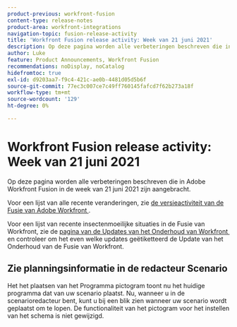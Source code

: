 ```yaml
---
product-previous: workfront-fusion
content-type: release-notes
product-area: workfront-integrations
navigation-topic: fusion-release-activity
title: 'Workfront Fusion release activity: Week van 21 juni 2021'
description: Op deze pagina worden alle verbeteringen beschreven die in Adobe Workfront Fusion in de week van 21 juni 2021 zijn aangebracht.
author: Luke
feature: Product Announcements, Workfront Fusion
recommendations: noDisplay, noCatalog
hidefromtoc: true
exl-id: d9203aa7-f9c4-421c-ae0b-4481d05d5b6f
source-git-commit: 77ec3c007ce7c49ff760145fafcd7f62b273a18f
workflow-type: tm+mt
source-wordcount: '129'
ht-degree: 0%

---
```


# Workfront Fusion release activity: Week van 21 juni 2021

Op deze pagina worden alle verbeteringen beschreven die in Adobe Workfront Fusion in de week van 21 juni 2021 zijn aangebracht.

Voor een lijst van alle recente veranderingen, zie [&#x200B; de versieactiviteit van de Fusie van Adobe Workfront &#x200B;](/help/workfront-fusion/fusion-product-releases/fusion-release-activity.md).

Voor een lijst van recente insectenmoeilijke situaties in de Fusie van Workfront, zie de [&#x200B; pagina van de Updates van het Onderhoud van Workfront &#x200B;](https://experienceleague.adobe.com/docs/workfront-known-issues/releases/current-updates.html?lang=nl-NL) en controleer om het even welke updates geëtiketteerd de Update van het Onderhoud van de Fusie van Workfront.

## Zie planningsinformatie in de redacteur Scenario

Het het plaatsen van het Programma pictogram toont nu het huidige programma dat van uw scenario plaatst. Nu, wanneer u in de scenarioredacteur bent, kunt u bij een blik zien wanneer uw scenario wordt geplaatst om te lopen. De functionaliteit van het pictogram voor het instellen van het schema is niet gewijzigd.
